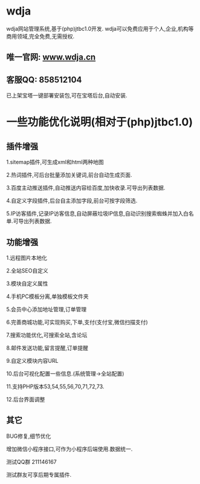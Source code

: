 # wdja
wdja网站管理系统,基于(php)jtbc1.0开发.
wdja可以免费应用于个人,企业,机构等商用领域,完全免费,无需授权.

## 唯一官网: www.wdja.cn
## 客服QQ: 858512104


已上架宝塔一键部署安装包,可在宝塔后台,自动安装.


# 一些功能优化说明(相对于(php)jtbc1.0)

## 插件增强

1.sitemap插件,可生成xml和html两种地图

2.热词插件,可后台批量添加关键词,前台自动生成页面.

3.百度主动推送插件,自动推送内容给百度,加快收录.可导出列表数据.

4.自定义字段插件,后台自主添加字段,前台可按字段筛选.

5.IP访客插件,记录IP访客信息,自动屏蔽垃圾IP信息,自动识别搜索蜘蛛并加入白名单.可导出列表数据.



## 功能增强

1.远程图片本地化

2.全站SEO自定义

3.模块自定义属性

4.手机PC模板分离,单独模板文件夹

5.会员中心添加地址管理,订单管理

6.完善商城功能,可实现购买,下单,支付(支付宝,微信扫描支付)

7.搜索功能优化,可搜索全站,含论坛

8.邮件发送功能,留言提醒,订单提醒

9.自定义模块内容URL

10.后台可视化配置一些信息.(系统管理->全站配置)

11.支持PHP版本53,54,55,56,70,71,72,73.

12.后台界面调整



## 其它

BUG修复,细节优化

增加微信小程序接口,可作为小程序后端使用.数据统一.



测试QQ群 211146167

测试群友可享后期专属插件.



